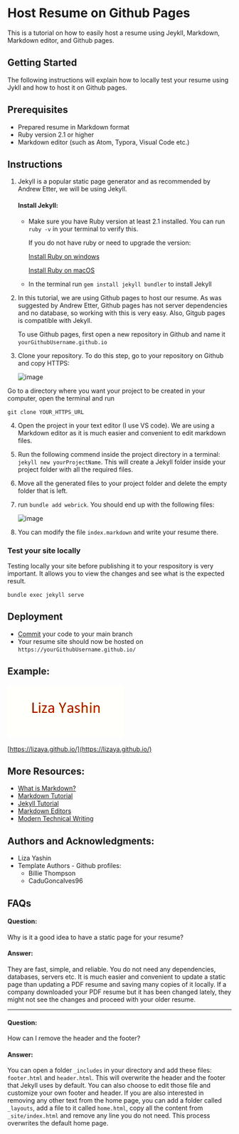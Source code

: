 # Host Resume on Github Pages 

This is a tutorial on how to easily host a resume using Jeykll, Markdown, Markdown editor, and Github pages.

## Getting Started

The following instructions will explain how to locally test your resume using Jykll and how to host it on Github pages. 

## Prerequisites

* Prepared resume in Markdown format
* Ruby version 2.1 or higher
* Markdown editor (such as Atom, Typora, Visual Code etc.)

## Instructions

1) Jekyll is a popular static page generator and as recommended by Andrew Etter, we will be using Jekyll.
    #### Install Jekyll:
    * Make sure you have Ruby version at least 2.1 installed. You can run `ruby -v` in your terminal to verify this. 
    
        If you do not have ruby or need to upgrade the version: 

        [Install Ruby on windows](https://rubyinstaller.org/)

        [Install Ruby on macOS](https://mac.install.guide/ruby/index.html)
    * In the terminal run `gem install jekyll bundler` to install Jekyll
2) In this tutorial, we are using Github pages to host our resume. As was suggested by Andrew Etter, Github pages has not server dependencies and no database, so working with this is very easy. Also, Gitgub pages is compatible with Jekyll. 

      To use Github pages, first open a new repository in Github and name it `yourGithubUsername.github.io`
3) Clone your repository. To do this step, go to your repository on Github and copy HTTPS:

    <img width="278" alt="image" src="https://user-images.githubusercontent.com/56234653/159128292-a8bf4200-dea2-40d2-b9a3-aaacaf356a03.png">

Go to a directory where you want your project to be created in your computer, open the terminal and run

    git clone YOUR_HTTPS_URL

4) Open the project in your text editor (I use VS code). We are using a Markdown editor as it is much easier and convenient to edit markdown files.
5) Run the following commend inside the project directory in a terminal: ``jekyll new yourProjectName``. This will create a Jekyll folder inside your project folder with all the required files.            
6) Move all the generated files to your project folder and delete the empty folder that is left. 
7) run ``bundle add webrick``. You should end up with the following files:

    ![image](https://user-images.githubusercontent.com/56234653/159091902-780d86dd-46c1-4402-8904-2e321bebd908.png)
8) You can modify the file `index.markdown` and write your resume there.

### Test your site locally
Testing locally your site before publishing it to your respository is very important. It allows you to view the changes and see what is the expected result.

    bundle exec jekyll serve
    
## Deployment
* [Commit](https://www.earthdatascience.org/workshops/intro-version-control-git/basic-git-commands/) your code to your main branch 
* Your resume site should now be hosted on `https://yourGithubUsername.github.io/`

## Example:
![](ezgif.com-gif-maker.gif) 

[https://lizaya.github.io/](https://lizaya.github.io/) 

 ## More Resources:
 * [What is Markdown?](https://www.markdownguide.org/getting-started/)
 * [Markdown Tutorial](https://www.markdowntutorial.com/)
 * [Jekyll Tutorial](https://www.youtube.com/playlist?list=PLLAZ4kZ9dFpOPV5C5Ay0pHaa0RJFhcmcB)
 * [Markdown Editors](https://www.shopify.ca/partners/blog/10-of-the-best-markdown-editors)
 * [Modern Technical Writing](https://www.amazon.ca/Modern-Technical-Writing-Introduction-Documentation-ebook/dp/B01A2QL9SS)

## Authors and Acknowledgments:
* Liza Yashin
* Template Authors - Github profiles: 
    - Billie Thompson
    - CaduGoncalves96

## FAQs
#### Question: 
Why is it a good idea to have a static page for your resume?
#### Answer: 
They are fast, simple, and reliable. You do not need any dependencies, databases, servers etc. It is much easier and convenient to update a static page than updating a PDF resume and saving many copies of it locally. If a company downloaded your PDF resume but it has been changed lately, they might not see the changes and proceed with your older resume.
__________
#### Question: 
How can I remove the header and the footer?
#### Answer: 
You can open a folder `_includes` in your directory and add these files: `footer.html` and `header.html`. This will overwrite the header and the footer that Jekyll uses by default. You can also choose to edit those file and customize your own footer and header. If you are also interested in removing any other text from the home page, you can add a folder called `_layouts`, add a file to it called `home.html`, copy all the content from `_site/index.html` and remove any line you do not need. This process overwrites the default home page.



 




